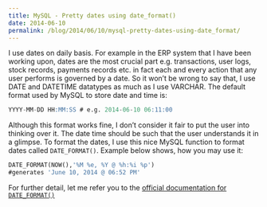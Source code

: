 ```yaml
---
title: MySQL - Pretty dates using date_format()
date: 2014-06-10
permalink: /blog/2014/06/10/mysql-pretty-dates-using-date_format/
---
```


I use dates on daily basis. For example in the ERP system that I have been working upon, dates are the most crucial part e.g. transactions, user logs, stock records, payments records etc. in fact each and every action that any user performs is governed by a date. So it won’t be wrong to say that, I use DATE and DATETIME datatypes as much as I use VARCHAR. The default format used by MySQL to store date and time is:

```sql
YYYY-MM-DD HH:MM:SS # e.g. 2014-06-10 06:11:00
```

Although this format works fine, I don’t consider it fair to put the user into thinking over it. The date time should be such that the user understands it in a glimpse. To format the dates, I use this nice MySQL function to format dates called `DATE_FORMAT()`. Example below shows, how you may use it:

```sql
DATE_FORMAT(NOW(),'%M %e, %Y @ %h:%i %p')
#generates 'June 10, 2014 @ 06:52 PM'
```

For further detail, let me refer you to the [official documentation for `DATE_FORMAT()`](http://dev.mysql.com/doc/refman/5.5/en/date-and-time-functions.html#function_date-format)
